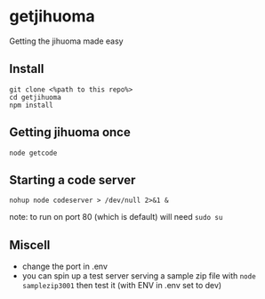# getjihuoma
Getting the jihuoma made easy
## Install
```aidl
git clone <%path to this repo%>
cd getjihuoma
npm install
```
## Getting jihuoma once
```aidl
node getcode
```
## Starting a code server
```aidl
nohup node codeserver > /dev/null 2>&1 &
```
note: to run on port 80 (which is default) will need `sudo su`
## Miscell
- change the port in .env
- you can spin up a test server serving a sample zip file with `node samplezip3001` then test it (with ENV in .env set to dev)